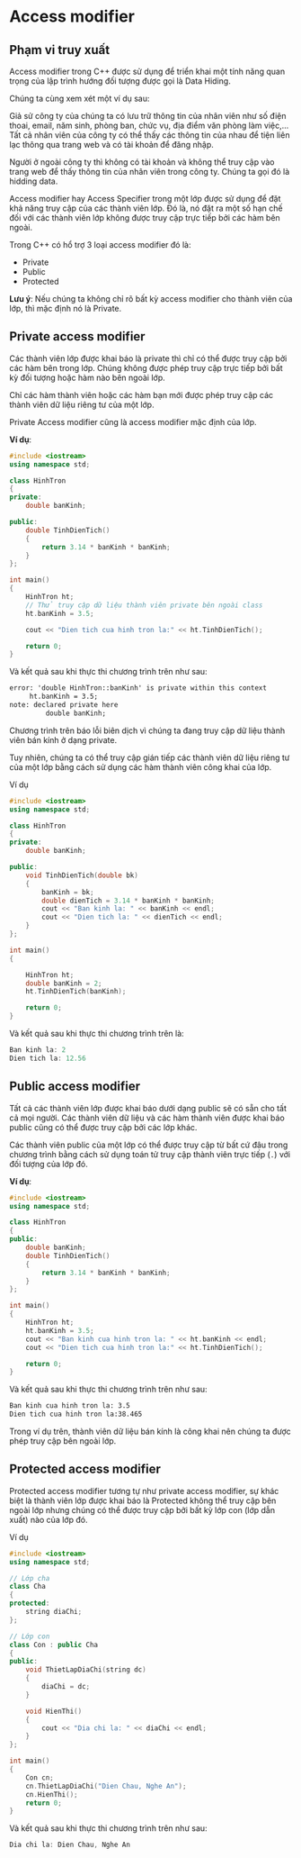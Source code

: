 # Access modifier

## Phạm vi truy xuất

Access modifier trong C++  được sử dụng để triển khai một tính năng quan trọng của lập trình hướng đối tượng được gọi là Data Hiding.

Chúng ta cùng xem xét một ví dụ sau:

Giả sử công ty của chúng ta có lưu trữ thông tin của nhân viên như số điện thoai, email, năm sinh, phòng ban, chức vụ, địa điểm văn phòng làm việc,... Tất cả nhân viên của công ty có thể thấy các thông tin của nhau để tiện liên lạc thông qua trang web và có tài khoản để đăng nhập.

Người ở ngoài công ty thì không có tài khoản và không thể truy cập vào trang web để thấy thông tin của nhân viên trong công ty. Chúng ta gọi đó là hidding data.

Access modifier hay Access Specifier trong một lớp được sử dụng để đặt khả năng truy cập của các thành viên lớp. Đó là, nó đặt ra một số hạn chế đối với các thành viên lớp không được truy cập trực tiếp bởi các hàm bên ngoài.

Trong C++ có hổ trợ 3 loại access modifier đó là:

* Private
* Public
* Protected

**Lưu ý**: Nếu chúng ta không chỉ rõ bất kỳ access modifier cho thành viên của lớp, thì mặc định nó là Private.

## Private access modifier

Các thành viên lớp được khai báo là private thì chỉ có thể được truy cập bởi các hàm bên trong lớp. Chúng không được phép truy cập trực tiếp bởi bất kỳ đối tượng hoặc hàm nào bên ngoài lớp.

Chỉ các hàm thành viên hoặc các hàm bạn mới được phép truy cập các thành viên dữ liệu riêng tư của một lớp.

Private Access modifier cũng là access modifier mặc định của lớp.

**Ví dụ**:

```cpp
#include <iostream>
using namespace std;

class HinhTron
{
private:
    double banKinh;

public:
    double TinhDienTich()
    {
        return 3.14 * banKinh * banKinh;
    }
};

int main()
{
    HinhTron ht;
    // Thử truy cập dữ liệu thành viên private bên ngoài class
    ht.banKinh = 3.5;

    cout << "Dien tich cua hinh tron la:" << ht.TinhDienTich();

    return 0;
}
```

Và kết quả sau khi thực thi chương trình trên như sau:

```html
error: 'double HinhTron::banKinh' is private within this context
     ht.banKinh = 3.5;
note: declared private here
         double banKinh;
```

Chương trình trên báo lỗi biên dịch vì chúng ta đang truy cập dữ liệu thành viên bán kính ở dạng private.

Tuy nhiên, chúng ta có thể truy cập gián tiếp các thành viên dữ liệu riêng tư của một lớp bằng cách sử dụng các hàm thành viên công khai của lớp.

Ví dụ

```cpp
#include <iostream>
using namespace std;

class HinhTron
{
private:
    double banKinh;

public:
    void TinhDienTich(double bk)
    {
        banKinh = bk;
        double dienTich = 3.14 * banKinh * banKinh;
        cout << "Ban kinh la: " << banKinh << endl;
        cout << "Dien tich la: " << dienTich << endl;
    }
};

int main()
{

    HinhTron ht;
    double banKinh = 2;
    ht.TinhDienTich(banKinh);

    return 0;
}
```

Và kết quả sau khi thực thi chương trình trên là:

```cpp
Ban kinh la: 2
Dien tich la: 12.56
```

## Public access modifier

Tất cả các thành viên lớp được khai báo dưới dạng public sẽ có sẵn cho tất cả mọi người. Các thành viên dữ liệu và các hàm thành viên được khai báo public cũng có thể được truy cập bởi các lớp khác.

Các thành viên public của một lớp có thể được truy cập từ bất cứ đâu trong chương trình bằng cách sử dụng toán tử truy cập thành viên trực tiếp (`.`) với đối tượng của lớp đó.

**Ví dụ**:

```cpp
#include <iostream>
using namespace std;

class HinhTron
{
public:
    double banKinh;
    double TinhDienTich()
    {
        return 3.14 * banKinh * banKinh;
    }
};

int main()
{
    HinhTron ht;
    ht.banKinh = 3.5;
    cout << "Ban kinh cua hinh tron la: " << ht.banKinh << endl;
    cout << "Dien tich cua hinh tron la:" << ht.TinhDienTich();

    return 0;
}
```

Và kết quả sau khi thực thi chương trình trên như sau:

```html
Ban kinh cua hinh tron la: 3.5
Dien tich cua hinh tron la:38.465
```

Trong ví dụ trên, thành viên dữ liệu bán kính là công khai nên chúng ta được phép truy cập bên ngoài lớp.

## Protected access modifier

Protected access modifier tương tự như private access modifier, sự khác biệt là thành viên lớp được khai báo là Protected không thể truy cập bên ngoài lớp nhưng chúng có thể được truy cập bởi bất kỳ lớp con (lớp dẫn xuất) nào của lớp đó.

Ví dụ

```cpp
#include <iostream>
using namespace std;

// Lớp cha
class Cha
{
protected:
    string diaChi;
};

// Lớp con
class Con : public Cha
{
public:
    void ThietLapDiaChi(string dc)
    {
        diaChi = dc;
    }

    void HienThi()
    {
        cout << "Dia chi la: " << diaChi << endl;
    }
};

int main()
{
    Con cn;
    cn.ThietLapDiaChi("Dien Chau, Nghe An");
    cn.HienThi();
    return 0;
}
```

Và kết quả sau khi thực thi chương trình trên như sau:

```cpp
Dia chi la: Dien Chau, Nghe An
```
